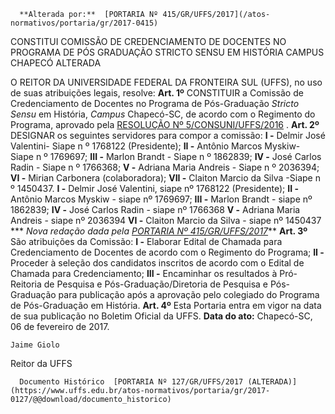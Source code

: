       **Alterada por:**  [PORTARIA Nº 415/GR/UFFS/2017](/atos-normativos/portaria/gr/2017-0415) 

   CONSTITUI COMISSÃO DE CREDENCIAMENTO DE DOCENTES NO PROGRAMA DE PÓS GRADUAÇÃO STRICTO SENSU EM HISTÓRIA CAMPUS CHAPECÓ ALTERADA  

 O REITOR DA UNIVERSIDADE FEDERAL DA FRONTEIRA SUL (UFFS), no uso de suas atribuições legais, resolve:   **Art. 1º** CONSTITUIR a Comissão de Credenciamento de Docentes no Programa de Pós-Graduação *Stricto Sensu* em História, *Campus* Chapecó-SC, de acordo com o Regimento do Programa, aprovado pela [RESOLUÇÃO Nº 5/CONSUNI/UFFS/2016](https://www.uffs.edu.br/atos-normativos/resolucao/consuni/2016-0005)  .   **Art. 2º** DESIGNAR os seguintes servidores para compor a comissão:  **I -**  Delmir José Valentini- Siape n º 1768122 (Presidente);   **II -**  Antônio Marcos Myskiw- Siape n º 1769697;   **III -**  Marlon Brandt - Siape n º 1862839;   **IV -**  José Carlos Radin - Siape n º 1766368;   **V -**  Adriana Maria Andreis - Siape n º 2036394;   **VI -**  Mirian Carbonera (colaboradora);   **VII -**  Claiton Marcio da Silva -Siape n º 1450437.  **I -** Delmir José Valentini, siape nº 1768122 (Presidente); **II -** Antônio Marcos Myskiw - siape nº 1769697; **III -** Marlon Brandt - siape nº 1862839; **IV -** José Carlos Radin - siape nº 1766368 **V -** Adriana Maria Andreis - siape nº 2036394 **VI -** Claiton Marcio da Silva - siape nº 1450437 *** *Nova redação dada pela [PORTARIA Nº 415/GR/UFFS/2017](https://www.uffs.edu.br/atos-normativos/portaria/gr/2017-0415)***    **Art. 3º** São atribuições da Comissão: **I -** Elaborar Edital de Chamada para Credenciamento de Docentes de acordo com o Regimento do Programa; **II -** Proceder à seleção dos candidatos inscritos de acordo com o Edital de Chamada para Credenciamento; **III -** Encaminhar os resultados à Pró-Reitoria de Pesquisa e Pós-Graduação/Diretoria de Pesquisa e Pós-Graduação para publicação após a aprovação pelo colegiado do Programa de Pós-Graduação em História.   **Art. 4º** Esta Portaria entra em vigor na data de sua publicação no Boletim Oficial da UFFS.      **Data do ato:** Chapecó-SC, 06 de fevereiro de 2017.   
 

    Jaime Giolo   
 Reitor da UFFS 

      Documento Histórico  [PORTARIA Nº 127/GR/UFFS/2017 (ALTERADA)](https://www.uffs.edu.br/atos-normativos/portaria/gr/2017-0127/@@download/documento_historico)     
      